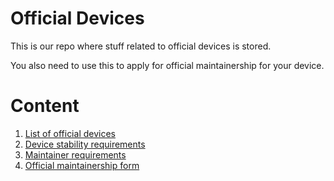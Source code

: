 # Official Devices

This is our repo where stuff related to official devices is stored.

You also need to use this to apply for official maintainership for your device.

# Content

1. [List of official devices](devices.md)
2. [Device stability requirements](requirements.md)
3. [Maintainer requirements](maintainerreq.md)
4. [Official maintainership form](https://github.com/Spark-Rom/official_devices/issues/new/choose)
